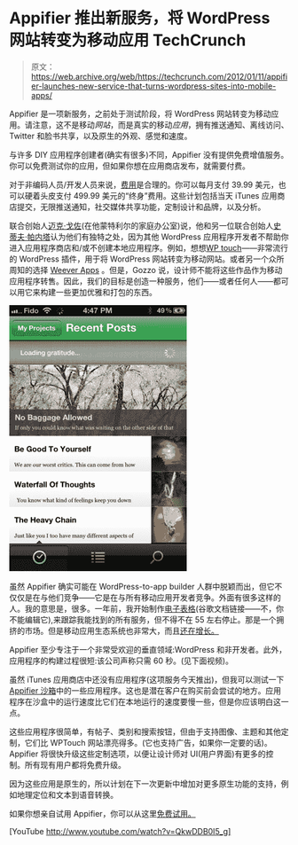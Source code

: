 # Appifier 推出新服务，将 WordPress 网站转变为移动应用 TechCrunch

> 原文：<https://web.archive.org/web/https://techcrunch.com/2012/01/11/appifier-launches-new-service-that-turns-wordpress-sites-into-mobile-apps/>

Appifier 是一项新服务，之前处于测试阶段，将 WordPress 网站转变为移动应用。请注意，这不是移动*网站*，而是真实的移动*应用*，拥有推送通知、离线访问、Twitter 和脸书共享，以及原生的外观、感觉和速度。

与许多 DIY 应用程序创建者(确实有很多)不同，Appifier 没有提供免费增值服务。你可以免费测试你的应用，但如果你想在应用商店发布，就需要付费。

对于非编码人员/开发人员来说，[费用](https://web.archive.org/web/20221007020041/http://theappifier.com/pricing/)是合理的。你可以每月支付 39.99 美元，也可以硬着头皮支付 499.99 美元的“终身”费用。这些计划包括当天 iTunes 应用商店提交，无限推送通知，社交媒体共享功能，定制设计和品牌，以及分析。

联合创始人[迈克·戈佐](https://web.archive.org/web/20221007020041/http://ca.linkedin.com/in/mgozzo)(在他蒙特利尔的家庭办公室)说，他和另一位联合创始人[史蒂夫·帕内塔](https://web.archive.org/web/20221007020041/http://ca.linkedin.com/pub/stephen-panetta/3/656/681)认为他们有独特之处，因为其他 WordPress 应用程序开发者不帮助你进入应用程序商店和/或不创建本地应用程序。例如，想想[WP touch](https://web.archive.org/web/20221007020041/http://wordpress.org/extend/plugins/wptouch/)——非常流行的 WordPress 插件，用于将 WordPress 网站转变为移动网站。或者另一个众所周知的选择 [Weever Apps](https://web.archive.org/web/20221007020041/http://weeverapps.com/) 。但是，Gozzo 说，设计师不能将这些作品作为移动应用程序转售。因此，我们的目标是创造一种服务，他们——或者任何人——都可以用它来构建一些更加优雅和打包的东西。

![](img/3355adce2c44a672c9ae54fe25d91a31.png "appifier-app")

虽然 Appifier 确实可能在 WordPress-to-app builder 人群中脱颖而出，但它不仅仅是在与他们竞争——它是在与所有移动应用开发者竞争。外面有很多这样的人。我的意思是，很多。一年前，我开始制作[电子表格](https://web.archive.org/web/20221007020041/https://docs.google.com/spreadsheet/ccc?key=0AtROtg3duDfzdFpxd29pVlRfVUtEQS1ZNzhIRy1raUE)(谷歌文档链接——不，你不能编辑它),来跟踪我能找到的所有服务，但不得不在 55 左右停止。那是一个拥挤的市场。但是移动应用生态系统也非常大，而且[还在增长。](https://web.archive.org/web/20221007020041/https://beta.techcrunch.com/2011/12/23/flurry-largest-addressable-markets-for-mobile-developers-in-2012-include-india-china-japan-u-s/)

Appifier 至少专注于一个非常受欢迎的垂直领域:WordPress 和非开发者。此外，应用程序的构建过程很短:该公司声称只需 60 秒。(见下面视频)。

虽然 iTunes 应用商店中还没有应用程序(这项服务今天推出)，但我可以测试一下 [Appifier 沙箱](https://web.archive.org/web/20221007020041/http://itunes.apple.com/app/appifier-sandbox/id492136954?mt=8)中的一些应用程序。这也是潜在客户在购买前会尝试的地方。应用程序在沙盒中的运行速度比它们在本地运行的速度要慢一些，但是你应该明白这一点。

这些应用程序很简单，有帖子、类别和搜索按钮，但由于支持图像、主题和其他定制，它们比 WPTouch 网站漂亮得多。(它也支持广告，如果你一定要的话)。Appifier 将很快升级这些定制选项，以便让设计师对 UI(用户界面)有更多的控制。所有现有用户都将免费升级。

因为这些应用是原生的，所以计划在下一次更新中增加对更多原生功能的支持，例如地理定位和文本到语音转换。

如果你想亲自试用 Appifier，你可以从这里[免费试用。](https://web.archive.org/web/20221007020041/http://theappifier.com/)

[YouTube http://www.youtube.com/watch?v=QkwDDB0I5_g]